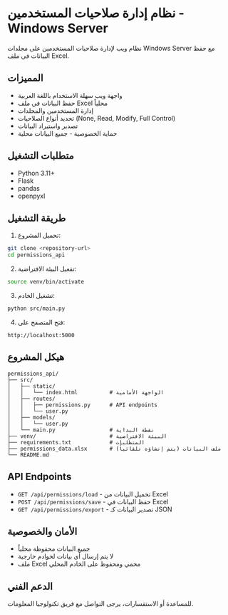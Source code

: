 # نظام إدارة صلاحيات المستخدمين - Windows Server

نظام ويب لإدارة صلاحيات المستخدمين على مجلدات Windows Server مع حفظ البيانات في ملف Excel.

## المميزات

- واجهة ويب سهلة الاستخدام باللغة العربية
- حفظ البيانات في ملف Excel محلياً
- إدارة المستخدمين والمجلدات
- تحديد أنواع الصلاحيات (None, Read, Modify, Full Control)
- تصدير واستيراد البيانات
- حماية الخصوصية - جميع البيانات محلية

## متطلبات التشغيل

- Python 3.11+
- Flask
- pandas
- openpyxl

## طريقة التشغيل

1. تحميل المشروع:
```bash
git clone <repository-url>
cd permissions_api
```

2. تفعيل البيئة الافتراضية:
```bash
source venv/bin/activate
```

3. تشغيل الخادم:
```bash
python src/main.py
```

4. فتح المتصفح على:
```
http://localhost:5000
```

## هيكل المشروع

```
permissions_api/
├── src/
│   ├── static/
│   │   └── index.html          # الواجهة الأمامية
│   ├── routes/
│   │   ├── permissions.py      # API endpoints
│   │   └── user.py
│   ├── models/
│   │   └── user.py
│   └── main.py                 # نقطة البداية
├── venv/                       # البيئة الافتراضية
├── requirements.txt            # المتطلبات
├── permissions_data.xlsx       # ملف البيانات (يتم إنشاؤه تلقائياً)
└── README.md
```

## API Endpoints

- `GET /api/permissions/load` - تحميل البيانات من Excel
- `POST /api/permissions/save` - حفظ البيانات في Excel
- `GET /api/permissions/export` - تصدير البيانات كـ JSON

## الأمان والخصوصية

- جميع البيانات محفوظة محلياً
- لا يتم إرسال أي بيانات لخوادم خارجية
- ملف Excel محمي ومحفوظ على الخادم المحلي

## الدعم الفني

للمساعدة أو الاستفسارات، يرجى التواصل مع فريق تكنولوجيا المعلومات.


